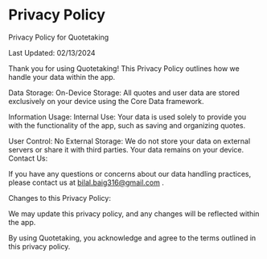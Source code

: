 # Privacy Policy
Privacy Policy for Quotetaking

Last Updated: 02/13/2024

Thank you for using Quotetaking! This Privacy Policy outlines how we handle your data within the app.

Data Storage:
On-Device Storage:
All quotes and user data are stored exclusively on your device using the Core Data framework.

Information Usage:
Internal Use:
Your data is used solely to provide you with the functionality of the app, such as saving and organizing quotes.

User Control:
No External Storage:
We do not store your data on external servers or share it with third parties. Your data remains on your device.
Contact Us:

If you have any questions or concerns about our data handling practices, please contact us at bilal.baig316@gmail.com .

Changes to this Privacy Policy:

We may update this privacy policy, and any changes will be reflected within the app.

By using Quotetaking, you acknowledge and agree to the terms outlined in this privacy policy.
